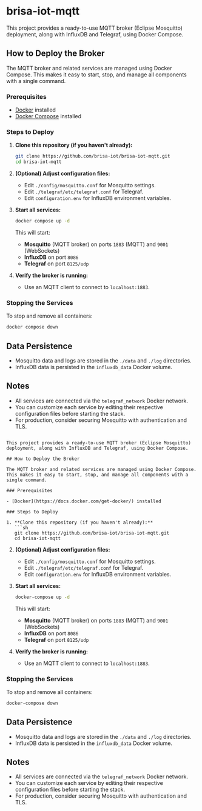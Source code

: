 # brisa-iot-mqtt

This project provides a ready-to-use MQTT broker (Eclipse Mosquitto) deployment, along with InfluxDB and Telegraf, using Docker Compose.

## How to Deploy the Broker

The MQTT broker and related services are managed using Docker Compose. This makes it easy to start, stop, and manage all components with a single command.

### Prerequisites

- [Docker](https://docs.docker.com/get-docker/) installed
- [Docker Compose](https://docs.docker.com/compose/install/) installed

### Steps to Deploy

1. **Clone this repository (if you haven't already):**
   ```sh
   git clone https://github.com/brisa-iot/brisa-iot-mqtt.git
   cd brisa-iot-mqtt
   ```

2. **(Optional) Adjust configuration files:**
   - Edit `./config/mosquitto.conf` for Mosquitto settings.
   - Edit `./telegraf/etc/telegraf.conf` for Telegraf.
   - Edit `configuration.env` for InfluxDB environment variables.

3. **Start all services:**
   ```sh
   docker compose up -d
   ```
   This will start:
   - **Mosquitto** (MQTT broker) on ports `1883` (MQTT) and `9001` (WebSockets)
   - **InfluxDB** on port `8086`
   - **Telegraf** on port `8125/udp`

4. **Verify the broker is running:**
   - Use an MQTT client to connect to `localhost:1883`.

### Stopping the Services

To stop and remove all containers:
```sh
docker compose down
```

## Data Persistence

- Mosquitto data and logs are stored in the `./data` and `./log` directories.
- InfluxDB data is persisted in the `influxdb_data` Docker volume.

## Notes

- All services are connected via the `telegraf_network` Docker network.
- You can customize each service by editing their respective configuration files before starting the stack.
- For production, consider securing Mosquitto with authentication and TLS.

```# brisa-iot-mqtt

This project provides a ready-to-use MQTT broker (Eclipse Mosquitto) deployment, along with InfluxDB and Telegraf, using Docker Compose.

## How to Deploy the Broker

The MQTT broker and related services are managed using Docker Compose. This makes it easy to start, stop, and manage all components with a single command.

### Prerequisites

- [Docker](https://docs.docker.com/get-docker/) installed

### Steps to Deploy

1. **Clone this repository (if you haven't already):**
   ```sh
   git clone https://github.com/brisa-iot/brisa-iot-mqtt.git
   cd brisa-iot-mqtt
   ```

2. **(Optional) Adjust configuration files:**
   - Edit `./config/mosquitto.conf` for Mosquitto settings.
   - Edit `./telegraf/etc/telegraf.conf` for Telegraf.
   - Edit `configuration.env` for InfluxDB environment variables.

3. **Start all services:**
   ```sh
   docker-compose up -d
   ```
   This will start:
   - **Mosquitto** (MQTT broker) on ports `1883` (MQTT) and `9001` (WebSockets)
   - **InfluxDB** on port `8086`
   - **Telegraf** on port `8125/udp`

4. **Verify the broker is running:**
   - Use an MQTT client to connect to `localhost:1883`.

### Stopping the Services

To stop and remove all containers:
```sh
docker-compose down
```

## Data Persistence

- Mosquitto data and logs are stored in the `./data` and `./log` directories.
- InfluxDB data is persisted in the `influxdb_data` Docker volume.

## Notes

- All services are connected via the `telegraf_network` Docker network.
- You can customize each service by editing their respective configuration files before starting the stack.
- For production, consider securing Mosquitto with authentication and TLS.
